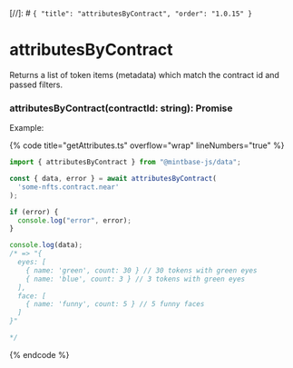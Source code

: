 [//]: # `{ "title": "attributesByContract", "order": "1.0.15" }`

# attributesByContract

Returns a list of token items (metadata) which match the contract id and passed filters.

### attributesByContract(contractId: string): Promise<Attributes>

Example:

{% code title="getAttributes.ts" overflow="wrap" lineNumbers="true" %}

```typescript
import { attributesByContract } from "@mintbase-js/data";

const { data, error } = await attributesByContract(
  'some-nfts.contract.near'
);

if (error) {
  console.log("error", error);
}

console.log(data);
/* => "{
  eyes: [
    { name: 'green', count: 30 } // 30 tokens with green eyes
    { name: 'blue', count: 3 } // 3 tokens with green eyes
  ],
  face: [
    { name: 'funny', count: 5 } // 5 funny faces
  ]
}"

*/
```

{% endcode %}
